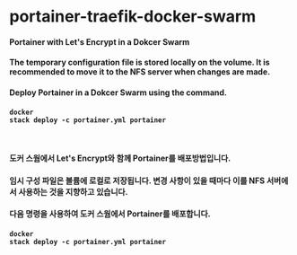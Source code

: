 # portainer-traefik-docker-swarm
#### Portainer with Let's Encrypt in a Dokcer Swarm 

#### The temporary configuration file is stored locally on the volume. It is recommended to move it to the NFS server when changes are made.

####  Deploy Portainer in a Dokcer Swarm using the command.<br>
#### <pre><code>docker stack deploy -c portainer.yml portainer</code></pre> <br>

#### 도커 스웜에서 Let's Encrypt와 함께 Portainer를 배포방법입니다. 
#### 임시 구성 파일은 볼륨에 로컬로 저장됩니다. 변경 사항이 있을 때마다 이를 NFS 서버에서 사용하는 것을 지향하고 있습니다.
#### 다음 명령을 사용하여 도커 스웜에서 Portainer를 배포합니다.
#### <pre><code>docker stack deploy -c portainer.yml portainer</code></pre> 
